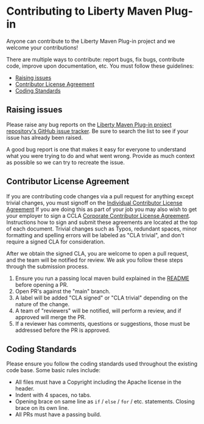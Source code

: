 # Contributing to Liberty Maven Plug-in

Anyone can contribute to the Liberty Maven Plug-in project and we welcome your contributions!

There are multiple ways to contribute: report bugs, fix bugs, contribute code, improve upon documentation, etc.  You must follow these guidelines:
* [Raising issues](#raising-issues)
* [Contributor License Agreement](#contributor-license-agreement)
* [Coding Standards](#coding-standards)

## Raising issues
Please raise any bug reports on the [Liberty Maven Plug-in project repository's GitHub issue tracker](https://github.com/OpenLiberty/ci.maven/issues). Be sure to search the list to see if your issue has already been raised.

A good bug report is one that makes it easy for everyone to understand what you were trying to do and what went wrong. Provide as much context as possible so we can try to recreate the issue.

## Contributor License Agreement
If you are contributing code changes via a pull request for anything except trivial changes, you must signoff on the [Individual Contributor License Agreement](https://github.com/OpenLiberty/open-liberty/blob/release/cla/open-liberty-cla-individual.pdf) If you are doing this as part of your job you may also wish to get your employer to sign a CCLA [Corporate Contributor License Agreement](https://github.com/OpenLiberty/open-liberty/blob/release/cla/open-liberty-cla-corporate.pdf). Instructions how to sign and submit these agreements are located at the top of each document. Trivial changes such as Typos, redundant spaces, minor formatting and spelling errors will be labeled as "CLA trivial", and don't require a signed CLA for consideration.

After we obtain the signed CLA, you are welcome to open a pull request, and the team will be notified for review. We ask you follow these steps through the submission process.
1. Ensure you run a passing local maven build explained in the [README](https://github.com/OpenLiberty/ci.maven/blob/main/README.md#build) before opening a PR.
2. Open PR's against the "main" branch.
3. A label will be added "CLA signed" or "CLA trivial" depending on the nature of the change.
4. A team of "reviewers" will be notified, will perform a review, and if approved will merge the PR.
5. If a reviewer has comments, questions or suggestions, those must be addressed before the PR is approved.


## Coding Standards
Please ensure you follow the coding standards used throughout the existing code base. Some basic rules include:
* All files must have a Copyright including the Apache license in the header.
* Indent with 4 spaces, no tabs.
* Opening brace on same line as `if` / `else` / `for` / etc. statements. Closing brace on its own line.
* All PRs must have a passing build.

